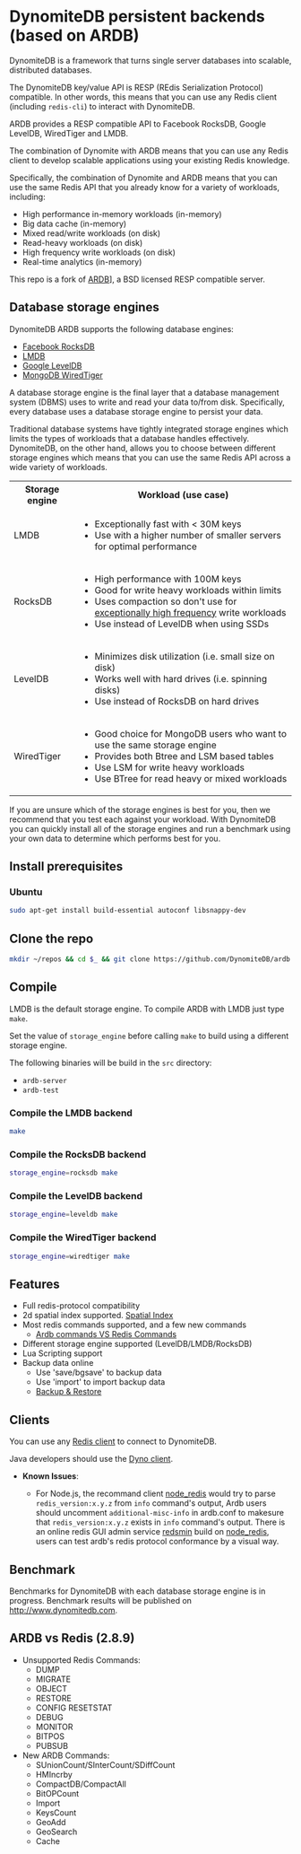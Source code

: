 # DynomiteDB persistent backends (based on ARDB)

DynomiteDB is a framework that turns single server databases into scalable, distributed databases.

The DynomiteDB key/value API is RESP (REdis Serialization Protocol) compatible. In other words, this means that you can use any Redis client (including `redis-cli`) to interact with DynomiteDB.

ARDB provides a RESP compatible API to Facebook RocksDB, Google LevelDB, WiredTiger and LMDB.

The combination of Dynomite with ARDB means that you can use any Redis client to develop scalable applications using your existing Redis knowledge.

Specifically, the combination of Dynomite and ARDB means that you can use the same Redis API that you already know for a variety of workloads, including:

- High performance in-memory workloads (in-memory)
- Big data cache (in-memory)
- Mixed read/write workloads (on disk)
- Read-heavy workloads (on disk)
- High frequency write workloads (on disk)
- Real-time analytics (in-memory)

This repo is a fork of [ARDB](https://github.com/yinqiwen/ardb)], a BSD licensed RESP compatible server.

## Database storage engines

DynomiteDB ARDB supports the following database engines:
 
- [Facebook RocksDB](https://github.com/facebook/rocksdb)
- [LMDB](http://symas.com/mdb/)
- [Google LevelDB](https://github.com/google/leveldb)
- [MongoDB WiredTiger](http://www.wiredtiger.com/)

A database storage engine is the final layer that a database management system (DBMS) uses to write and read your data to/from disk. Specifically, every database uses a database storage engine to persist your data.

Traditional database systems have tightly integrated storage engines which limits the types of workloads that a database handles effectively. DynomiteDB, on the other hand, allows you to choose between different storage engines which means that you can use the same Redis API across a wide variety of workloads.

<table>
	<tr>
		<th>Storage engine</th>
		<th>Workload (use case)</th>
	</tr>
	<tr>
		<td>LMDB</td>
		<td>
			<ul>
				<li>Exceptionally fast with &lt; 30M keys</li>
				<li>Use with a higher number of smaller servers for optimal performance</li>
			</ul>
		</td>
	</tr>
	<tr>
		<td>RocksDB</td>
		<td>
			<ul>
				<li>High performance with 100M keys</li>
				<li>Good for write heavy workloads within limits</li>
				<li>Uses compaction so don't use for <u>exceptionally high frequency</u> write workloads</li>
				<li>Use instead of LevelDB when using SSDs</li>
			</ul>
		</td>
	</tr>
	<tr>
		<td>LevelDB</td>
		<td>
			<ul>
				<li>Minimizes disk utilization (i.e. small size on disk)</li>
				<li>Works well with hard drives (i.e. spinning disks)</li>
				<li>Use instead of RocksDB on hard drives</li>
			</ul>
		</td>
	</tr>
	<tr>
		<td>WiredTiger</td>
		<td>
			<ul>
				<li>Good choice for MongoDB users who want to use the same storage engine</li>
				<li>Provides both Btree and LSM based tables</li>
				<li>Use LSM for write heavy workloads</li>
				<li>Use BTree for read heavy or mixed workloads</li>
			</ul>
		</td>
	</tr>
</table>

If you are unsure which of the storage engines is best for you, then we recommend that you test each against your workload. With DynomiteDB you can quickly install all of the storage engines and run a benchmark using your own data to determine which performs best for you.

<!--
[![Build Status](https://travis-ci.org/yinqiwen/ardb.svg?branch=master)](https://travis-ci.org/yinqiwen/ardb)  
-->

## Install prerequisites

### Ubuntu

```bash
sudo apt-get install build-essential autoconf libsnappy-dev
```

## Clone the repo

```bash
mkdir ~/repos && cd $_ && git clone https://github.com/DynomiteDB/ardb.git && cd ardb
```

## Compile

LMDB is the default storage engine. To compile ARDB with LMDB just type `make`.

Set the value of `storage_engine` before calling `make` to build using a different storage engine.

The following binaries will be build in the `src` directory:
- `ardb-server`
- `ardb-test`

### Compile the LMDB backend

```bash
make
```

### Compile the RocksDB backend

```bash
storage_engine=rocksdb make
```

### Compile the LevelDB backend

```bash
storage_engine=leveldb make
```

### Compile the WiredTiger backend

```bash
storage_engine=wiredtiger make
```

## Features

- Full redis-protocol compatibility
- 2d spatial index supported. [Spatial Index](https://github.com/yinqiwen/ardb/blob/master/doc/spatial-index.md)
- Most redis commands supported, and a few new commands
  * [Ardb commands VS Redis Commands](https://github.com/yinqiwen/ardb/wiki/ARDB-Commands)
- Different storage engine supported (LevelDB/LMDB/RocksDB)
- Lua Scripting support 
- Backup data online
  * Use 'save/bgsave' to backup data
  * Use 'import' to import backup data
  * [Backup & Restore](https://github.com/yinqiwen/ardb/wiki/Backup-Commands)

## Clients

You can use any <a href="http://www.redis.io/clients" target="_blank">Redis client</a> to connect to DynomiteDB.

Java developers should use the <a href="https://github.com/Netflix/dyno" target="_blank">Dyno client</a>.

* **Known Issues**:   

  - For Node.js, the recommand client [node_redis](https://github.com/mranney/node_redis) would try to parse `redis_version:x.y.z` from `info` command's output, Ardb users should uncomment `additional-misc-info` in ardb.conf to makesure that `redis_version:x.y.z` exists in `info` command's output. There is an online redis GUI admin service [redsmin](https://redsmin.com) build on [node_redis](https://github.com/mranney/node_redis), users can test ardb's redis protocol conformance by a visual way. 
  
## Benchmark

Benchmarks for DynomiteDB with each database storage engine is in progress. Benchmark results will be published on http://www.dynomitedb.com.

## ARDB vs Redis (2.8.9) 

- Unsupported Redis Commands:
	- DUMP 
	- MIGRATE
	- OBJECT
	- RESTORE
	- CONFIG RESETSTAT
	- DEBUG
	- MONITOR
	- BITPOS
	- PUBSUB
- New ARDB Commands:
	- SUnionCount/SInterCount/SDiffCount
	- HMIncrby
	- CompactDB/CompactAll
	- BitOPCount
	- Import
	- KeysCount
	- GeoAdd
	- GeoSearch
	- Cache 

